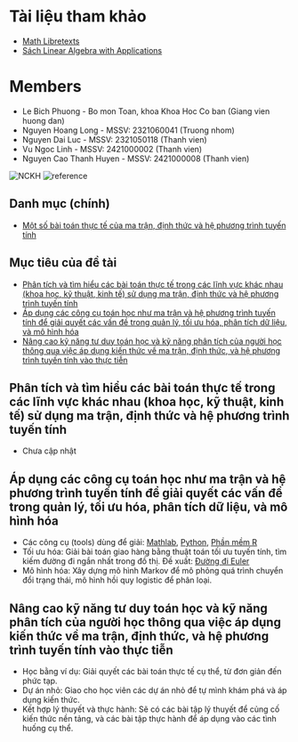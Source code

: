 # Tài liệu tham khảo
- [Math Libretexts](https://math.libretexts.org)
- [Sách Linear Algebra with Applications](https://www.britannica.com/science/linear-algebra)

# Members
* Le Bich Phuong - Bo mon Toan, khoa Khoa Hoc Co ban (Giang vien huong dan)
* Nguyen Hoang Long - MSSV: 2321060041 (Truong nhom)
* Nguyen Dai Luc - MSSV: 2321050118 (Thanh vien)
* Vu Ngoc Linh - MSSV: 2421000002 (Thanh vien)
* Nguyen Cao Thanh Huyen - MSSV: 2421000008 (Thanh vien)

 ![NCKH](https://img.shields.io/badge/-NCKH-brightgreen) ![reference](https://img.shields.io/badge/-Reference-gray)
 
 ## Danh mục (chính)
 
 * [Một số bài toán thực tế của ma trận, định thức và hệ phương trình tuyến tính](https://github.com/nghlong3004/NCKH)
 
 ## Mục tiêu của đề tài
 
 * [Phân tích và tìm hiểu các bài toán thực tế trong các lĩnh vực khác nhau (khoa học, kỹ thuật, kinh tế) sử dụng ma trận, định thức và hệ phương trình tuyến tính](#One)
 * [Áp dụng các công cụ toán học như ma trận và hệ phương trình tuyến tính để giải quyết các vấn đề trong quản lý, tối ưu hóa, phân tích dữ liệu, và mô hình hóa](#Two)
 * [Nâng cao kỹ năng tư duy toán học và kỹ năng phân tích của người học thông qua việc áp dụng kiến thức về ma trận, định thức, và hệ phương trình tuyến tính vào thực tiễn](#Three)
 
## Phân tích và tìm hiểu các bài toán thực tế trong các lĩnh vực khác nhau (khoa học, kỹ thuật, kinh tế) sử dụng ma trận, định thức và hệ phương trình tuyến tính
  - Chưa cập nhật
## Áp dụng các công cụ toán học như ma trận và hệ phương trình tuyến tính để giải quyết các vấn đề trong quản lý, tối ưu hóa, phân tích dữ liệu, và mô hình hóa
  - Các công cụ (tools) dùng để giải: [Mathlab](https://www.mathworks.com/products/matlab.html), [Python](https://www.python.org/), [Phần mềm R](https://cran.r-project.org/)
  - Tối ưu hóa: Giải bài toán giao hàng bằng thuật toán tối ưu tuyến tính, tìm kiếm đường đi ngắn nhất trong đồ thị. Đề xuất: [Đường đi Euler](https://vi.wikipedia.org/wiki/%C4%90%C6%B0%E1%BB%9Dng_%C4%91i_Euler) 
  - Mô hình hóa: Xây dựng mô hình Markov để mô phỏng quá trình chuyển đổi trạng thái, mô hình hồi quy logistic để phân loại.

## Nâng cao kỹ năng tư duy toán học và kỹ năng phân tích của người học thông qua việc áp dụng kiến thức về ma trận, định thức, và hệ phương trình tuyến tính vào thực tiễn
  - Học bằng ví dụ: Giải quyết các bài toán thực tế cụ thể, từ đơn giản đến phức tạp.
  - Dự án nhỏ: Giao cho học viên các dự án nhỏ để tự mình khám phá và áp dụng kiến thức.
  - Kết hợp lý thuyết và thực hành: Sẽ có các bài tập lý thuyết để củng cố kiến thức nền tảng, và các bài tập thực hành để áp dụng vào các tình huống cụ thể.
